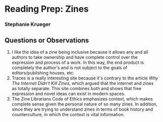# Reading Prep: Zines

### Stephanie Krueger

## Questions or Observations

1. I like the idea of a zine being inclusive because it allows any and all authors to take ownership and have complete control over the expression and process of a work. In this way, the end product is completely the author's and is not subject to the goals of editors/publishing houses, etc.
2. Traces is a really interesting site because it's contrary to the article _Why The Internet Didn't Kill Zines_, which argued that the internet and zines as totally separate. This site combines both and shows that free expression and novel ideas can exist in modern spaces.
3. The Zine Librarians Code of Ethics emphasizes context, which makes complete sense given the personal nature of so many zines. In addition, since they are trying to understand zines in terms of book history and counterculture, in which the context is vital information.